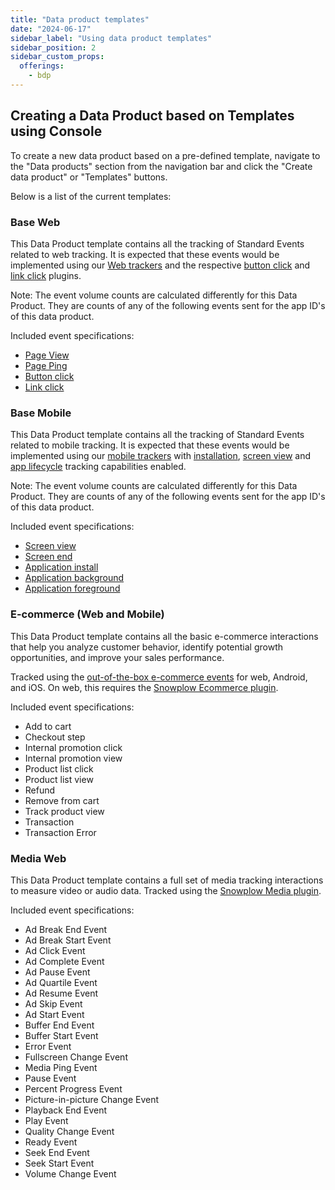 ```yaml
---
title: "Data product templates"
date: "2024-06-17"
sidebar_label: "Using data product templates"
sidebar_position: 2
sidebar_custom_props:
  offerings:
    - bdp
---
```


## Creating a Data Product based on Templates using Console

To create a new data product based on a pre-defined template, navigate to the "Data products" section from the navigation bar and click the "Create data product" or "Templates" buttons.

Below is a list of the current templates:

### Base Web

This Data Product template contains all the tracking of Standard Events related to web tracking. It is expected that these events would be implemented using our [Web trackers](/docs/collecting-data/collecting-from-own-applications/javascript-trackers/web-tracker/index.md) and the respective [button click](/docs/collecting-data/collecting-from-own-applications/javascript-trackers/web-tracker/tracking-events/button-click/index.md) and [link click](/docs/collecting-data/collecting-from-own-applications/javascript-trackers/web-tracker/tracking-events/link-click/index.md) plugins.

Note: The event volume counts are calculated differently for this Data Product. They are counts of any of the following events sent for the app ID's of this data product.

Included event specifications:

* [Page View](/docs/collecting-data/collecting-from-own-applications/javascript-trackers/web-tracker/tracking-events/page-views/)
* [Page Ping](/docs/collecting-data/collecting-from-own-applications/javascript-trackers/web-tracker/tracking-events/activity-page-pings/)
* [Button click](/docs/collecting-data/collecting-from-own-applications/javascript-trackers/web-tracker/tracking-events/button-click/index.md)
* [Link click](/docs/collecting-data/collecting-from-own-applications/javascript-trackers/web-tracker/tracking-events/link-click/index.md)

### Base Mobile

This Data Product template contains all the tracking of Standard Events related to mobile tracking. It is expected that these events would be implemented using our [mobile trackers](/docs/collecting-data/collecting-from-own-applications/mobile-trackers/index.md) with [installation](/docs/collecting-data//collecting-from-own-applications/mobile-trackers/tracking-events/installation-tracking/index.md), [screen view](/docs/collecting-data//collecting-from-own-applications/mobile-trackers/tracking-events/screen-tracking/index.md) and [app lifecycle](/docs/collecting-data//collecting-from-own-applications/mobile-trackers/tracking-events/lifecycle-tracking/index.md) tracking capabilities enabled.

Note: The event volume counts are calculated differently for this Data Product. They are counts of any of the following events sent for the app ID's of this data product.

Included event specifications:

* [Screen view](/docs/collecting-data/collecting-from-own-applications/snowplow-tracker-protocol/ootb-data/page-and-screen-view-events/index.md#screen-view-events)
* [Screen end](/docs/collecting-data/collecting-from-own-applications/snowplow-tracker-protocol/ootb-data/page-activity-tracking/index.md#screen-end-event)
* [Application install](/docs/collecting-data/collecting-from-own-applications/snowplow-tracker-protocol/ootb-data/mobile-lifecycle-events/index.md#install-event)
* [Application background](/docs/collecting-data/collecting-from-own-applications/snowplow-tracker-protocol/ootb-data/mobile-lifecycle-events/index.md#background-event)
* [Application foreground](/docs/collecting-data/collecting-from-own-applications/snowplow-tracker-protocol/ootb-data/mobile-lifecycle-events/index.md#foreground-event)

### E-commerce (Web and Mobile)

This Data Product template contains all the basic e-commerce interactions that help you analyze customer behavior, identify potential growth opportunities, and improve your sales performance.

Tracked using the [out-of-the-box e-commerce events](docs/collecting-data/collecting-from-own-applications/snowplow-tracker-protocol/ootb-data/ecommerce-events/index.md) for web, Android, and iOS. On web, this requires the [Snowplow Ecommerce plugin](/docs.snowplow.io/docs/collecting-data/collecting-from-own-applications/javascript-trackers/web-tracker/tracking-events/ecommerce/).

Included event specifications:

* Add to cart
* Checkout step
* Internal promotion click
* Internal promotion view
* Product list click
* Product list view
* Refund
* Remove from cart
* Track product view
* Transaction
* Transaction Error

### Media Web

This Data Product template contains a full set of media tracking interactions to measure video or audio data.
Tracked using the [Snowplow Media plugin](https://docs.snowplow.io/docs/collecting-data/collecting-from-own-applications/javascript-trackers/web-tracker/tracking-events/media/snowplow/).

Included event specifications:

* Ad Break End Event
* Ad Break Start Event
* Ad Click Event
* Ad Complete Event
* Ad Pause Event
* Ad Quartile Event
* Ad Resume Event
* Ad Skip Event
* Ad Start Event
* Buffer End Event
* Buffer Start Event
* Error Event
* Fullscreen Change Event
* Media Ping Event
* Pause Event
* Percent Progress Event
* Picture-in-picture Change Event
* Playback End Event
* Play Event
* Quality Change Event
* Ready Event
* Seek End Event
* Seek Start Event
* Volume Change Event
